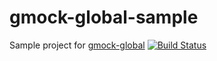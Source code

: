 # gmock-global-sample
Sample project for [gmock-global](https://github.com/apriorit/gmock-global) [![Build Status](https://app.travis-ci.com/apriorit/gmock-global-sample.svg?branch=master)](https://app.travis-ci.com/apriorit/gmock-global-sample)